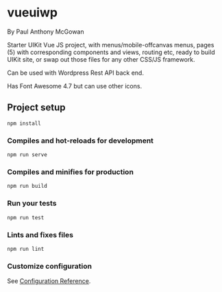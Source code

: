 # vueuiwp
By Paul Anthony McGowan

Starter UIKit Vue JS project, with menus/mobile-offcanvas menus, pages (5) with corresponding components and views, routing etc, ready to build UIKit site, or swap out those files for any other CSS/JS framework.

Can be used with Wordpress Rest API back end.

Has Font Awesome 4.7 but can use other icons.

## Project setup
```
npm install
```

### Compiles and hot-reloads for development
```
npm run serve
```

### Compiles and minifies for production
```
npm run build
```

### Run your tests
```
npm run test
```

### Lints and fixes files
```
npm run lint
```

### Customize configuration
See [Configuration Reference](https://cli.vuejs.org/config/).

